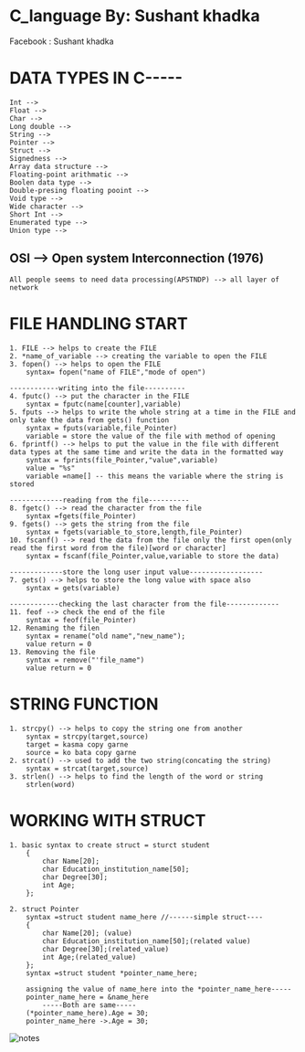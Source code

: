 # C_language By: Sushant khadka

 Facebook : Sushant khadka 
 
# DATA TYPES IN C-----
    Int -->
    Float -->
    Char -->
    Long double -->
    String -->
    Pointer -->
    Struct -->
    Signedness -->
    Array data structure -->
    Floating-point arithmatic -->
    Boolen data type -->
    Double-presing floating pooint -->
    Void type -->
    Wide character -->
    Short Int -->
    Enumerated type -->
    Union type -->

## OSI --> Open system Interconnection (1976)
    All people seems to need data processing(APSTNDP) --> all layer of network

# FILE HANDLING START

    1. FILE --> helps to create the FILE
    2. *name_of_variable --> creating the variable to open the FILE
    3. fopen() --> helps to open the FILE
        syntax= fopen("name of FILE","mode of open")

    ------------writing into the file----------
    4. fputc() --> put the character in the FILE
        syntax = fputc(name[counter],variable)
    5. fputs --> helps to write the whole string at a time in the FILE and only take the data from gets() function
        syntax = fputs(variable,file_Pointer)
        variable = store the value of the file with method of opening
    6. fprintf() --> helps to put the value in the file with different data types at the same time and write the data in the formatted way
        syntax = fprints(file_Pointer,"value",variable)
        value = "%s"
        variable =name[] -- this means the variable where the string is stored

    -------------reading from the file----------
    8. fgetc() --> read the character from the file
        syntax =fgets(file_Pointer)
    9. fgets() --> gets the string from the file
        syntax = fgets(variable_to_store,length,file_Pointer)
    10. fscanf() --> read the data from the file only the first open(only read the first word from the file)[word or character]
        syntax = fscanf(file_Pointer,value,variable to store the data)

    -------------store the long user input value------------------
    7. gets() --> helps to store the long value with space also
        syntax = gets(variable)

    ------------checking the last character from the file-------------
    11. feof --> check the end of the file
        syntax = feof(file_Pointer)
    12. Renaming the filen
        syntax = rename("old name","new_name");
        value return = 0
    13. Removing the file
        syntax = remove("'file_name")
        value return = 0

# STRING FUNCTION

    1. strcpy() --> helps to copy the string one from another
        syntax = strcpy(target,source)
        target = kasma copy garne
        source = ko bata copy garne
    2. strcat() --> used to add the two string(concating the string)
        syntax = strcat(target,source)
    3. strlen() --> helps to find the length of the word or string
        strlen(word)


# WORKING WITH STRUCT
    1. basic syntax to create struct = sturct student
        {
            char Name[20];
            char Education_institution_name[50];
            char Degree[30];
            int Age;
        };

    2. struct Pointer
        syntax =struct student name_here //------simple struct----
        {
            char Name[20]; (value)
            char Education_institution_name[50];(related value)
            char Degree[30];(related_value)
            int Age;(related_value)
        };
        syntax =struct student *pointer_name_here;

        assigning the value of name_here into the *pointer_name_here-----
        pointer_name_here = &name_here
            -----Both are same-----
        (*pointer_name_here).Age = 30;
        pointer_name_here ->.Age = 30;



![notes](https://user-images.githubusercontent.com/87481819/154859852-d77f8033-8c94-493b-92c2-a5eb1a399cf4.png)
